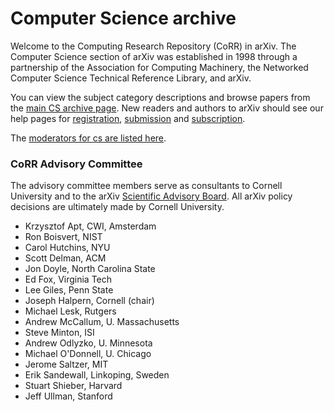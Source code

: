 # Computer Science archive

Welcome to the Computing Research Repository (CoRR) in arXiv. The Computer Science section of arXiv was established in 1998 through a partnership of the Association for Computing Machinery, the Networked Computer Science Technical Reference Library, and arXiv.

You can view the subject category descriptions and browse papers from the [main CS archive page](https://arxiv.org/archive/cs). New readers and authors to arXiv should see our help pages for [registration](../registerhelp.md), [submission](../submit.md) and [subscription](../subscribe.md).

The [moderators for cs are listed here](/moderators#cs).

### CoRR Advisory Committee

The advisory committee members serve as consultants to Cornell University and to the arXiv [Scientific Advisory Board](../about/people/scientific_ad_board.md). All arXiv policy decisions are ultimately made by Cornell University.

- Krzysztof Apt, CWI, Amsterdam  
- Ron Boisvert, NIST  
- Carol Hutchins, NYU  
- Scott Delman, ACM  
- Jon Doyle, North Carolina State  
- Ed Fox, Virginia Tech  
- Lee Giles, Penn State  
- Joseph Halpern, Cornell (chair)  
- Michael Lesk, Rutgers  
- Andrew McCallum, U. Massachusetts  
- Steve Minton, ISI  
- Andrew Odlyzko, U. Minnesota  
- Michael O'Donnell, U. Chicago  
- Jerome Saltzer, MIT  
- Erik Sandewall, Linkoping, Sweden  
- Stuart Shieber, Harvard  
- Jeff Ullman, Stanford  
